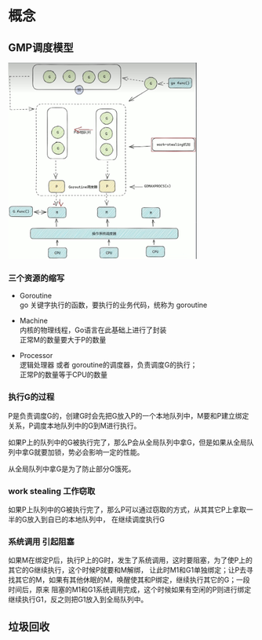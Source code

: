 # 概念

## GMP调度模型

[//]: # (![GMP模型]&#40;./images/gmp_mode.png&#41;)

<img src="./images/gmp_mode.png" alt="GMP调度模型" height="400">


### 三个资源的缩写

- Goroutine  
go 关键字执行的函数，要执行的业务代码，统称为 goroutine

- Machine  
内核的物理线程，Go语言在此基础上进行了封装  
正常M的数量要大于P的数量

- Processor  
逻辑处理器 或者 goroutine的调度器，负责调度G的执行；  
正常P的数量等于CPU的数量


### 执行G的过程

P是负责调度G的，创建G时会先把G放入P的一个本地队列中，M要和P建立绑定关系，P调度本地队列中的G到M进行执行。

如果P上的队列中的G被执行完了，那么P会从全局队列中拿G，但是如果从全局队列中拿G就要加锁，势必会影响一定的性能。

从全局队列中拿G是为了防止部分G饿死。

### work stealing 工作窃取

如果P上队列中的G被执行完了，那么P可以通过窃取的方式，从其其它P上拿取一半的G放入到自已的本地队列中，
在继续调度执行G

### 系统调用 引起阻塞

如果M在绑定P后，执行P上的G时，发生了系统调用，这时要阻塞，为了使P上的其它的G继续执行，这个时候P就要和M解绑，
让此时M1和G1单独绑定；让P去寻找其它的M，如果有其他休眠的M，唤醒使其和P绑定，继续执行其它的G；一段时间后，原来
阻塞的M1和G1系统调用完成，这个时候如果有空闲的P则进行绑定继续执行G1，反之则把G1放入到全局队列中。



## 垃圾回收




